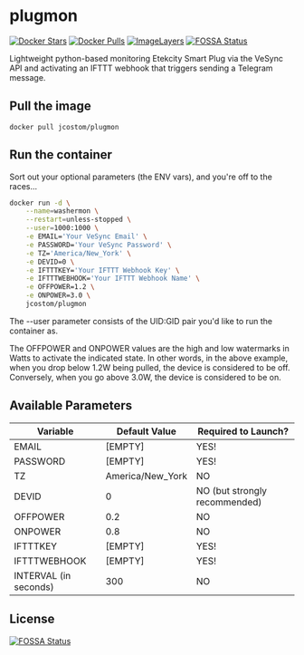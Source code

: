 # plugmon

[![Docker Stars](https://img.shields.io/docker/stars/jcostom/plugmon.svg)](https://hub.docker.com/r/jcostom/plugmon/)
[![Docker Pulls](https://img.shields.io/docker/pulls/jcostom/plugmon.svg)](https://hub.docker.com/r/jcostom/plugmon/)
[![ImageLayers](https://images.microbadger.com/badges/image/jcostom/plugmon.svg)](https://microbadger.com/#/images/jcostom/plugmon)
[![FOSSA Status](https://app.fossa.com/api/projects/git%2Bgithub.com%2Fjcostom%2Fplugmon.svg?type=shield)](https://app.fossa.com/projects/git%2Bgithub.com%2Fjcostom%2Fplugmon?ref=badge_shield)

Lightweight python-based monitoring Etekcity Smart Plug via the VeSync API and activating an IFTTT webhook that triggers sending a Telegram message.

## Pull the image

`docker pull jcostom/plugmon`

## Run the container

Sort out your optional parameters (the ENV vars), and you're off to the races...

```bash
docker run -d \
    --name=washermon \
    --restart=unless-stopped \
    --user=1000:1000 \
    -e EMAIL='Your VeSync Email' \
    -e PASSWORD='Your VeSync Password' \
    -e TZ='America/New_York' \
    -e DEVID=0 \
    -e IFTTTKEY='Your IFTTT Webhook Key' \
    -e IFTTTWEBHOOK='Your IFTTT Webhook Name' \
    -e OFFPOWER=1.2 \
    -e ONPOWER=3.0 \
    jcostom/plugmon
```

The --user parameter consists of the UID:GID pair you'd like to run the container as.

The OFFPOWER and ONPOWER values are the high and low watermarks in Watts to activate the indicated state. In other words, in the above example, when you drop below 1.2W being pulled, the device is considered to be off. Conversely, when you go above 3.0W, the device is considered to be on.

## Available Parameters

| Variable | Default Value | Required to Launch? |
|---|---|---|
| EMAIL | [EMPTY] | YES! |
| PASSWORD | [EMPTY] | YES! |
| TZ | America/New_York | NO |
| DEVID | 0 | NO (but strongly recommended) |
| OFFPOWER | 0.2 | NO |
| ONPOWER | 0.8 | NO |
| IFTTTKEY | [EMPTY] | YES! |
| IFTTTWEBHOOK | [EMPTY] | YES! |
| INTERVAL (in seconds) | 300 | NO |


## License
[![FOSSA Status](https://app.fossa.com/api/projects/git%2Bgithub.com%2Fjcostom%2Fplugmon.svg?type=large)](https://app.fossa.com/projects/git%2Bgithub.com%2Fjcostom%2Fplugmon?ref=badge_large)
